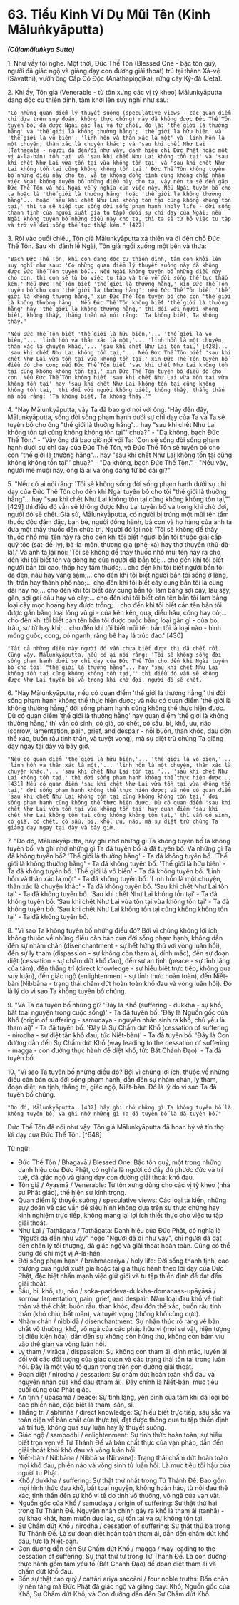 # 63. Tiểu Kinh Ví Dụ Mũi Tên (Kinh Māluṅkyāputta)
***(Cūḷamāluṅkya Sutta)***

1\.  Như vầy tôi nghe. Một thời, Đức Thế Tôn (Blessed One - bậc tôn quý, người đã giác ngộ và giảng dạy con đường giải thoát) trú tại thành Xá-vệ (Sāvatthī), vườn ông Cấp Cô Độc (Anāthapiṇḍika), rừng cây Kỳ-đà (Jeta).

2\.  Khi ấy, Tôn giả (Venerable - từ tôn xưng các vị tỳ kheo) Mālunkyāputta đang độc cư thiền định, tâm khởi lên suy nghĩ như sau:

    "Có những quan điểm lý thuyết suông (speculative views - các quan điểm chỉ dựa trên suy đoán, không thực chứng) này đã không được Đức Thế Tôn tuyên bố, đã được Ngài gác lại và từ chối, đó là: 'thế giới là thường hằng' và 'thế giới là không thường hằng'; 'thế giới là hữu biên' và 'thế giới là vô biên'; 'linh hồn và thân xác là một' và 'linh hồn là một chuyện, thân xác là chuyện khác'; và 'sau khi chết Như Lai (Tathāgata - người đã đến/đi như vậy, danh hiệu chỉ Đức Phật hoặc một vị A-la-hán) tồn tại' và 'sau khi chết Như Lai không tồn tại' và 'sau khi chết Như Lai vừa tồn tại vừa không tồn tại' và 'sau khi chết Như Lai không tồn tại cũng không không tồn tại.' Đức Thế Tôn không tuyên bố những điều này cho ta, và ta không đồng tình cũng không chấp nhận việc Ngài không tuyên bố những điều này cho ta, vậy nên ta sẽ đến gặp Đức Thế Tôn và hỏi Ngài về ý nghĩa của việc này. Nếu Ngài tuyên bố cho ta hoặc là 'thế giới là thường hằng' hoặc 'thế giới là không thường hằng'... hoặc 'sau khi chết Như Lai không tồn tại cũng không không tồn tại,' thì ta sẽ tiếp tục sống đời sống phạm hạnh (holy life - đời sống thanh tịnh của người xuất gia tu tập) dưới sự chỉ dạy của Ngài; nếu Ngài không tuyên bố những điều này cho ta, thì ta sẽ từ bỏ việc tu tập và trở về đời sống thế tục thấp kém." [427]

3\.  Rồi vào buổi chiều, Tôn giả Mālunkyāputta xả thiền và đi đến chỗ Đức Thế Tôn. Sau khi đảnh lễ Ngài, Tôn giả ngồi xuống một bên và thưa:

    "Bạch Đức Thế Tôn, khi con đang độc cư thiền định, tâm con khởi lên suy nghĩ như sau: 'Có những quan điểm lý thuyết suông này đã không được Đức Thế Tôn tuyên bố... Nếu Ngài không tuyên bố những điều này cho con, thì con sẽ từ bỏ việc tu tập và trở về đời sống thế tục thấp kém.' Nếu Đức Thế Tôn biết 'thế giới là thường hằng,' xin Đức Thế Tôn tuyên bố cho con 'thế giới là thường hằng'; nếu Đức Thế Tôn biết 'thế giới là không thường hằng,' xin Đức Thế Tôn tuyên bố cho con 'thế giới là không thường hằng.' Nếu Đức Thế Tôn không biết 'thế giới là thường hằng' hay 'thế giới là không thường hằng,' thì đối với người không biết, không thấy, thẳng thắn mà nói rằng: 'Ta không biết, Ta không thấy.'

    "Nếu Đức Thế Tôn biết 'thế giới là hữu biên,'... 'thế giới là vô biên,'... 'linh hồn và thân xác là một,'... 'linh hồn là một chuyện, thân xác là chuyện khác,'... 'sau khi chết Như Lai tồn tại,' [428]... 'sau khi chết Như Lai không tồn tại,'... Nếu Đức Thế Tôn biết 'sau khi chết Như Lai vừa tồn tại vừa không tồn tại,' xin Đức Thế Tôn tuyên bố điều đó cho con; nếu Đức Thế Tôn biết 'sau khi chết Như Lai không tồn tại cũng không không tồn tại,' xin Đức Thế Tôn tuyên bố điều đó cho con. Nếu Đức Thế Tôn không biết 'sau khi chết Như Lai vừa tồn tại vừa không tồn tại' hay 'sau khi chết Như Lai không tồn tại cũng không không tồn tại,' thì đối với người không biết, không thấy, thẳng thắn mà nói rằng: 'Ta không biết, Ta không thấy.'"

4\.  "Này Mālunkyāputta, vậy Ta đã bao giờ nói với ông: 'Hãy đến đây, Mālunkyāputta, sống đời sống phạm hạnh dưới sự chỉ dạy của Ta và Ta sẽ tuyên bố cho ông "thế giới là thường hằng"... hay "sau khi chết Như Lai không tồn tại cũng không không tồn tại"' chưa?" - "Dạ không, bạch Đức Thế Tôn." - "Vậy ông đã bao giờ nói với Ta: 'Con sẽ sống đời sống phạm hạnh dưới sự chỉ dạy của Đức Thế Tôn, và Đức Thế Tôn sẽ tuyên bố cho con "thế giới là thường hằng"... hay "sau khi chết Như Lai không tồn tại cũng không không tồn tại"' chưa?" - "Dạ không, bạch Đức Thế Tôn." - "Nếu vậy, người mê muội này, ông là ai và ông đang từ bỏ cái gì?"

5\.  "Nếu có ai nói rằng: 'Tôi sẽ không sống đời sống phạm hạnh dưới sự chỉ dạy của Đức Thế Tôn cho đến khi Ngài tuyên bố cho tôi "thế giới là thường hằng"... hay "sau khi chết Như Lai không tồn tại cũng không không tồn tại,"' [429] thì điều đó vẫn sẽ không được Như Lai tuyên bố và trong khi chờ đợi, người đó sẽ chết. Giả sử, Mālunkyāputta, có người bị trúng một mũi tên tẩm thuốc độc đậm đặc, bạn bè, người đồng hành, bà con và họ hàng của anh ta đưa một thầy thuốc đến chữa trị. Người đó lại nói: 'Tôi sẽ không để thầy thuốc nhổ mũi tên này ra cho đến khi tôi biết người bắn tôi thuộc giai cấp quý tộc (sát-đế-lỵ), bà-la-môn, thương gia (phệ-xá) hay thợ thuyền (thủ-đà-la).' Và anh ta lại nói: 'Tôi sẽ không để thầy thuốc nhổ mũi tên này ra cho đến khi tôi biết tên và dòng họ của người đã bắn tôi;... cho đến khi tôi biết người bắn tôi cao, thấp hay tầm thước;... cho đến khi tôi biết người bắn tôi da đen, nâu hay vàng sậm;... cho đến khi tôi biết người bắn tôi sống ở làng, thị trấn hay thành phố nào;... cho đến khi tôi biết cây cung bắn tôi là cung dài hay nỏ;... cho đến khi tôi biết dây cung bắn tôi làm bằng sợi cây, lau sậy, gân, sợi gai dầu hay vỏ cây;... cho đến khi tôi biết cán tên bắn tôi làm bằng loại cây mọc hoang hay được trồng;... cho đến khi tôi biết cán tên bắn tôi được gắn bằng loại lông vũ gì - của kên kên, quạ, diều hâu, công hay cò;... cho đến khi tôi biết cán tên bắn tôi được buộc bằng loại gân gì - của bò, trâu, sư tử hay khỉ;... cho đến khi tôi biết mũi tên bắn tôi là loại nào - hình móng guốc, cong, có ngạnh, răng bê hay lá trúc đào.' [430]

    "Tất cả những điều này người đó vẫn chưa biết được thì đã chết rồi. Cũng vậy, Mālunkyāputta, nếu có ai nói rằng: 'Tôi sẽ không sống đời sống phạm hạnh dưới sự chỉ dạy của Đức Thế Tôn cho đến khi Ngài tuyên bố cho tôi: "thế giới là thường hằng"... hay "sau khi chết Như Lai không tồn tại cũng không không tồn tại,"' thì điều đó vẫn sẽ không được Như Lai tuyên bố và trong khi chờ đợi, người đó sẽ chết.

6\.  "Này Mālunkyāputta, nếu có quan điểm 'thế giới là thường hằng,' thì đời sống phạm hạnh không thể thực hiện được; và nếu có quan điểm 'thế giới là không thường hằng,' đời sống phạm hạnh cũng không thể thực hiện được. Dù có quan điểm 'thế giới là thường hằng' hay quan điểm 'thế giới là không thường hằng,' thì vẫn có sinh, có già, có chết, có sầu, bi, khổ, ưu, não (sorrow, lamentation, pain, grief, and despair - nỗi buồn, than khóc, đau đớn thể xác, buồn rầu tinh thần, và tuyệt vọng), mà sự diệt trừ chúng Ta giảng dạy ngay tại đây và bây giờ.

    "Nếu có quan điểm 'thế giới là hữu biên,'... 'thế giới là vô biên,'... 'linh hồn và thân xác là một,'... 'linh hồn là một chuyện, thân xác là chuyện khác,'... 'sau khi chết Như Lai tồn tại,'... 'sau khi chết Như Lai không tồn tại,' thì đời sống phạm hạnh không thể thực hiện được... [431] Nếu có quan điểm 'sau khi chết Như Lai vừa tồn tại vừa không tồn tại,' đời sống phạm hạnh không thể thực hiện được; và nếu có quan điểm 'sau khi chết Như Lai không tồn tại cũng không không tồn tại,' đời sống phạm hạnh cũng không thể thực hiện được. Dù có quan điểm 'sau khi chết Như Lai vừa tồn tại vừa không tồn tại' hay quan điểm 'sau khi chết Như Lai không tồn tại cũng không không tồn tại,' thì vẫn có sinh, có già, có chết, có sầu, bi, khổ, ưu, não, mà sự diệt trừ chúng Ta giảng dạy ngay tại đây và bây giờ.

7\.  "Do đó, Mālunkyāputta, hãy ghi nhớ những gì Ta không tuyên bố là không tuyên bố, và ghi nhớ những gì Ta đã tuyên bố là đã tuyên bố. Và những gì Ta đã không tuyên bố? 'Thế giới là thường hằng' - Ta đã không tuyên bố. 'Thế giới là không thường hằng' - Ta đã không tuyên bố. 'Thế giới là hữu biên' - Ta đã không tuyên bố. 'Thế giới là vô biên' - Ta đã không tuyên bố. 'Linh hồn và thân xác là một' - Ta đã không tuyên bố. 'Linh hồn là một chuyện, thân xác là chuyện khác' - Ta đã không tuyên bố. 'Sau khi chết Như Lai tồn tại' - Ta đã không tuyên bố. 'Sau khi chết Như Lai không tồn tại' - Ta đã không tuyên bố. 'Sau khi chết Như Lai vừa tồn tại vừa không tồn tại' - Ta đã không tuyên bố. 'Sau khi chết Như Lai không tồn tại cũng không không tồn tại' - Ta đã không tuyên bố.

8\.  "Vì sao Ta không tuyên bố những điều đó? Bởi vì chúng không lợi ích, không thuộc về những điều căn bản của đời sống phạm hạnh, không dẫn đến sự nhàm chán (disenchantment - sự hết hứng thú với vòng luân hồi), đến sự ly tham (dispassion - sự không còn tham ái, dính mắc), đến sự đoạn diệt (cessation - sự chấm dứt khổ đau), đến sự an tịnh (peace - sự tĩnh lặng của tâm), đến thắng trí (direct knowledge - sự hiểu biết trực tiếp, không qua suy luận), đến giác ngộ (enlightenment - sự tỉnh thức hoàn toàn), đến Niết-bàn (Nibbāna - trạng thái chấm dứt hoàn toàn khổ đau và vòng luân hồi). Đó là lý do vì sao Ta không tuyên bố chúng.

9\.  "Và Ta đã tuyên bố những gì? 'Đây là Khổ (suffering - dukkha - sự khổ, bất toại nguyện trong cuộc sống)' - Ta đã tuyên bố. 'Đây là Nguồn gốc của Khổ (origin of suffering - samudaya - nguyên nhân sinh ra khổ, chủ yếu là tham ái)' - Ta đã tuyên bố. 'Đây là Sự Chấm dứt Khổ (cessation of suffering - nirodha - sự diệt tận khổ đau, tức Niết-bàn)' - Ta đã tuyên bố. 'Đây là Con đường dẫn đến Sự Chấm dứt Khổ (way leading to the cessation of suffering - magga - con đường thực hành để diệt khổ, tức Bát Chánh Đạo)' - Ta đã tuyên bố.

10\. "Vì sao Ta tuyên bố những điều đó? Bởi vì chúng lợi ích, thuộc về những điều căn bản của đời sống phạm hạnh, dẫn đến sự nhàm chán, ly tham, đoạn diệt, an tịnh, thắng trí, giác ngộ, Niết-bàn. Đó là lý do vì sao Ta đã tuyên bố chúng.

    "Do đó, Mālunkyāputta, [432] hãy ghi nhớ những gì Ta không tuyên bố là không tuyên bố, và ghi nhớ những gì Ta đã tuyên bố là đã tuyên bố."

Đức Thế Tôn đã nói như vậy. Tôn giả Mālunkyāputta đã hoan hỷ và tín thọ lời dạy của Đức Thế Tôn. [^648]

<!--pg-->
Từ ngữ:
- Đức Thế Tôn / Bhagavā / Blessed One: Bậc tôn quý, một trong những danh hiệu của Đức Phật, có nghĩa là người có đầy đủ phước đức và trí tuệ, đã giác ngộ và giảng dạy con đường giải thoát khổ đau.
- Tôn giả / Ayasmā / Venerable: Từ tôn xưng dùng cho các vị tỳ kheo (nhà sư Phật giáo), thể hiện sự kính trọng.
- Quan điểm lý thuyết suông / speculative views: Các loại tà kiến, những suy đoán về các vấn đề siêu hình không dựa trên sự thực chứng hay kinh nghiệm trực tiếp, không mang lại lợi ích thiết thực cho việc tu tập giải thoát.
- Như Lai / Tathāgata / Tathāgata: Danh hiệu của Đức Phật, có nghĩa là "Người đã đến như vậy" hoặc "Người đã đi như vậy", chỉ người đã đạt đến chân lý tối thượng, đã giác ngộ và giải thoát hoàn toàn. Cũng có thể dùng để chỉ một vị A-la-hán.
- Đời sống phạm hạnh / brahmacariya / holy life: Đời sống thanh tịnh, cao thượng của người xuất gia hoặc tại gia thực hành theo lời dạy của Đức Phật, đặc biệt nhấn mạnh việc giữ giới và tu tập thiền định để đạt đến giải thoát.
- Sầu, bi, khổ, ưu, não / soka-parideva-dukkha-domanass-upāyāsā / sorrow, lamentation, pain, grief, and despair: Năm loại đau khổ về tinh thần và thể chất: buồn rầu, than khóc, đau đớn thể xác, buồn rầu tinh thần (khó chịu, bất mãn), và tuyệt vọng (thống khổ cùng cực).
- Nhàm chán / nibbidā / disenchantment: Sự nhận thức rõ ràng về bản chất vô thường, khổ, vô ngã của các pháp hữu vi (mọi sự vật, hiện tượng bị điều kiện hóa), dẫn đến sự không còn hứng thú, không còn bám víu vào thế gian và vòng luân hồi.
- Ly tham / virāga / dispassion: Sự không còn tham ái, dính mắc, luyến ái đối với các đối tượng của giác quan và các trạng thái tồn tại trong luân hồi. Đây là một yếu tố quan trọng trên con đường giải thoát.
- Đoạn diệt / nirodha / cessation: Sự chấm dứt hoàn toàn khổ đau và nguyên nhân của khổ đau (tham ái). Đây chính là Niết-bàn, mục tiêu cuối cùng của Phật giáo.
- An tịnh / upasama / peace: Sự tĩnh lặng, yên bình của tâm khi đã loại bỏ các phiền não, đặc biệt là tham, sân, si.
- Thắng trí / abhiññā / direct knowledge: Sự hiểu biết trực tiếp, sâu sắc và toàn diện về bản chất của thực tại, đạt được thông qua tu tập thiền định và trí tuệ, không qua suy luận hay lý thuyết suông.
- Giác ngộ / sambodhi / enlightenment: Sự tỉnh thức hoàn toàn, sự hiểu biết trọn vẹn về Tứ Thánh Đế và bản chất thực của vạn pháp, dẫn đến giải thoát khỏi khổ đau và vòng luân hồi.
- Niết-bàn / Nibbāna / Nibbāna (Nirvana): Trạng thái chấm dứt hoàn toàn mọi khổ đau, phiền não và vòng sinh tử luân hồi. Là mục tiêu tối hậu của người tu Phật.
- Khổ / dukkha / suffering: Sự thật thứ nhất trong Tứ Thánh Đế. Bao gồm mọi hình thức đau khổ, bất toại nguyện, không hoàn hảo, từ nỗi đau thể xác, tinh thần đến sự khổ vi tế do tính vô thường, vô ngã của vạn vật.
- Nguồn gốc của Khổ / samudaya / origin of suffering: Sự thật thứ hai trong Tứ Thánh Đế. Nguyên nhân chính gây ra khổ là tham ái (taṇhā) - sự khao khát, ham muốn dục lạc, sự tồn tại và sự không tồn tại.
- Sự Chấm dứt Khổ / nirodha / cessation of suffering: Sự thật thứ ba trong Tứ Thánh Đế. Là sự đoạn diệt hoàn toàn tham ái, dẫn đến chấm dứt khổ đau, tức là Niết-bàn.
- Con đường dẫn đến Sự Chấm dứt Khổ / magga / way leading to the cessation of suffering: Sự thật thứ tư trong Tứ Thánh Đế. Là con đường thực hành gồm tám yếu tố (Bát Chánh Đạo) để đoạn diệt tham ái và chấm dứt khổ đau.
- Bốn sự thật cao quý / cattāri ariya saccāni / four noble truths: Bốn chân lý nền tảng mà Đức Phật đã giác ngộ và giảng dạy: Khổ, Nguồn gốc của Khổ, Sự Chấm dứt Khổ, và Con đường dẫn đến Sự Chấm dứt Khổ.